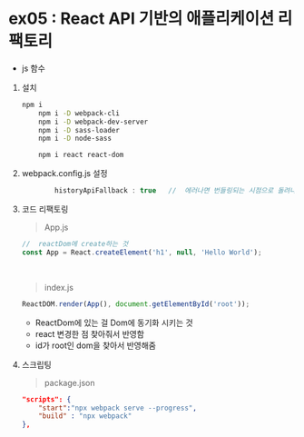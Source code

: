 # ex05 : React API 기반의 애플리케이션 리팩토리
+ js 함수 
1. 설치
    ```bash
    npm i
        npm i -D webpack-cli
        npm i -D webpack-dev-server
        npm i -D sass-loader
        npm i -D node-sass

        npm i react react-dom
    ```
2. webpack.config.js 설정
    ```js
            historyApiFallback : true   //  에러나면 번들링되는 시점으로 돌려나줌
    ```
3. 코드 리팩토링
    > App.js
    ```js
    //  reactDom에 create하는 것
    const App = React.createElement('h1', null, 'Hello World');
    ```

    <br>
    
    > index.js
    ```js
    ReactDOM.render(App(), document.getElementById('root'));    
    ```
    + ReactDom에 있는 걸 Dom에 동기화 시키는 것
    + react 변경한 점 찾아줘서 반영함
    + id가 root인 dom을 찾아서 반영해줌
4. 스크립팅
    > package.json
    ```json
    "scripts": {
        "start":"npx webpack serve --progress",
        "build" : "npx webpack"
    },
    ```